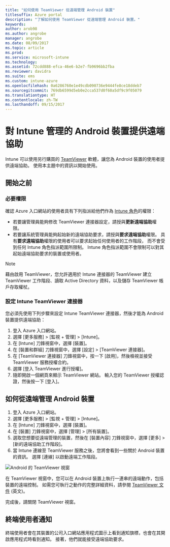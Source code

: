 ```yaml
---
title: "如何使用 TeamViewer 從遠端管理 Android 裝置"
titlesuffix: Azure portal
description: "了解如何使用 TeamViewer 從遠端管理 Android 裝置。"
keywords: 
author: arob98
ms.author: angrobe
manager: angrobe
ms.date: 08/09/2017
ms.topic: article
ms.prod: 
ms.service: microsoft-intune
ms.technology: 
ms.assetid: 72cdd888-efca-46e6-b2e7-fb9696bb2fba
ms.reviewer: davidra
ms.suite: ems
ms.custom: intune-azure
ms.openlocfilehash: 0a6286760e1e49cdb090736e9444fe8ce18ddeb7
ms.sourcegitcommit: 769db6599d5eb0e2cca537d0f60a5df9c9f05079
ms.translationtype: HT
ms.contentlocale: zh-TW
ms.lasthandoff: 09/15/2017
---
```

# <a name="provide-remote-assistance-for-intune-managed-android-devices"></a>對 Intune 管理的 Android 裝置提供遠端協助

Intune 可以使用另行購買的 [TeamViewer](https://www.teamviewer.com) 軟體，讓您為 Android 裝置的使用者提供遠端協助。 使用本主題中的資訊以開始使用。

## <a name="before-you-start"></a>開始之前

### <a name="required-permissions"></a>必要權限

確認 Azure 入口網站的使用者具有下列指派給他們作為 [Intune 角色](https://docs.microsoft.com/intune-azure/access-control/role-based-access-control)的權限：
- 若要讓管理員能夠修改 TeamViewer 連接器設定，請授與**更新遠端協助**權限。
- 若要讓系統管理員能夠起始新的遠端協助要求，請授與**要求遠端協助**權限。 具有**要求遠端協助**權限的使用者可以要求起始任何使用者的工作階段， 而不會受到任何 Intune 角色指派範圍所限制。 Intune 角色指派範圍不會限制可以對其起始遠端協助要求的裝置或使用者。

>[!NOTE]
>藉由啟用 TeamViewer，您允許適用於 Intune 連接器的 TeamViewer 建立 TeamViewer 工作階段、讀取 Active Directory 資料，以及儲存 TeamViewer 帳戶存取權杖。

### <a name="configure-the-intune-teamviewer-connector"></a>設定 Intune TeamViewer 連接器

您必須先使用下列步驟來設定 Intune TeamViewer 連接器，然後才能為 Android 裝置提供遠端協助：


1. 登入 Azure 入口網站。
2. 選擇 [更多服務]  >  [監視 + 管理]  >  [Intune]。
3. 在 [Intune] 刀鋒視窗中，選擇 [裝置]。
4. 在 [裝置和群組] 刀鋒視窗中，選擇 [設定] > [TeamViewer 連接器]。
5. 在 [TeamViewer 連接器] 刀鋒視窗中，按一下 [啟用]，然後檢視並接受 TeamViewer 服務授權合約。
6. 選擇 [登入 TeamViewer 進行授權]。
7. 隨即開啟一個網頁來顯示 TeamViewer 網站。 輸入您的 TeamViewer 授權認證，然後按一下 [登入]。


## <a name="how-to-remotely-administer-an-android-device"></a>如何從遠端管理 Android 裝置

1. 登入 Azure 入口網站。
2. 選擇 [更多服務]  >  [監視 + 管理]  >  [Intune]。
3. 在 [Intune] 刀鋒視窗中，選擇 [裝置]。
4. 在 [裝置] 刀鋒視窗中，選擇 [管理] > [所有裝置]。
5. 選取您想要從遠端管理的裝置，然後在 [裝置內容] 刀鋒視窗中，選擇 [更多] > [新的遠端協助工作階段]。
6. 當 Intune 連線至 TeamViewer 服務之後，您將會看到一些關於 Android 裝置的資訊。 選擇 [連線] 以啟動遠端工作階段。

![Android 的 TeamViewer 視窗](./media/android-teamviewer.png)

在 TeamViewer 視窗中，您可以在 Android 裝置上執行一連串的遠端動作，包括裝置的遠端控制。 如需您可執行之動作的完整詳細資料，請參閱 [TeamViewer 文件](https://www.teamviewer.com/support/documents/) \(英文\)。

完成後，請關閉 TeamViewer 視窗。

## <a name="end-user-notifications"></a>終端使用者通知

終端使用者會在其裝置的公司入口網站應用程式圖示上看到通知旗標，也會在其開啟應用程式時看到通知。 接著，他們就能接受遠端協助要求。

